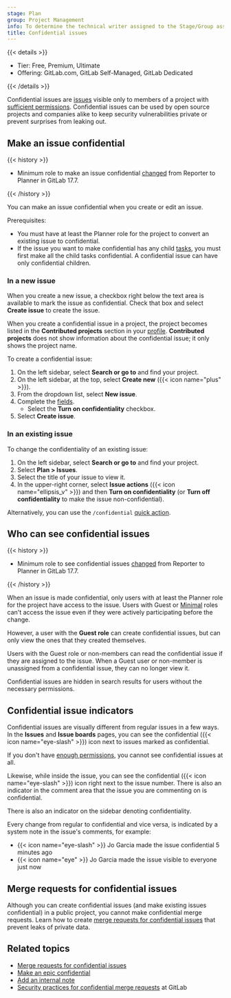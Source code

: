 ```yaml
---
stage: Plan
group: Project Management
info: To determine the technical writer assigned to the Stage/Group associated with this page, see https://handbook.gitlab.com/handbook/product/ux/technical-writing/#assignments
title: Confidential issues
---
```


{{< details >}}

- Tier: Free, Premium, Ultimate
- Offering: GitLab.com, GitLab Self-Managed, GitLab Dedicated

{{< /details >}}

Confidential issues are [issues](_index.md) visible only to members of a project with
[sufficient permissions](#who-can-see-confidential-issues).
Confidential issues can be used by open source projects and companies alike to
keep security vulnerabilities private or prevent surprises from leaking out.

## Make an issue confidential

{{< history >}}

- Minimum role to make an issue confidential [changed](https://gitlab.com/gitlab-org/gitlab/-/merge_requests/169256) from Reporter to Planner in GitLab 17.7.

{{< /history >}}

You can make an issue confidential when you create or edit an issue.

Prerequisites:

- You must have at least the Planner role for the project to convert an existing issue to confidential.
- If the issue you want to make confidential has any child [tasks](../../tasks.md),
  you must first make all the child tasks confidential.
  A confidential issue can have only confidential children.

### In a new issue

When you create a new issue, a checkbox right below the text area is available
to mark the issue as confidential. Check that box and select **Create issue**
to create the issue.

When you create a confidential issue in a project, the project becomes listed in the **Contributed projects** section in your [profile](../../profile/_index.md). **Contributed projects** does not show information about the confidential issue; it only shows the project name.

To create a confidential issue:

1. On the left sidebar, select **Search or go to** and find your project.
1. On the left sidebar, at the top, select **Create new** ({{< icon name="plus" >}}).
1. From the dropdown list, select **New issue**.
1. Complete the [fields](create_issues.md#fields-in-the-new-issue-form).
   - Select the **Turn on confidentiality** checkbox.
1. Select **Create issue**.

### In an existing issue

To change the confidentiality of an existing issue:

1. On the left sidebar, select **Search or go to** and find your project.
1. Select **Plan > Issues**.
1. Select the title of your issue to view it.
1. In the upper-right corner, select **Issue actions** ({{< icon name="ellipsis_v" >}}) and then **Turn on confidentiality** (or **Turn off confidentiality** to make the issue non-confidential).

Alternatively, you can use the `/confidential` [quick action](../quick_actions.md#issues-merge-requests-and-epics).

## Who can see confidential issues

{{< history >}}

- Minimum role to see confidential issues [changed](https://gitlab.com/gitlab-org/gitlab/-/merge_requests/169256) from Reporter to Planner in GitLab 17.7.

{{< /history >}}

When an issue is made confidential, only users with at least the Planner role
for the project have access to the issue.
Users with Guest or [Minimal](../../permissions.md#users-with-minimal-access) roles can't access
the issue even if they were actively participating before the change.

However, a user with the **Guest role** can create confidential issues, but can only view the ones
that they created themselves.

Users with the Guest role or non-members can read the confidential issue if they are assigned to the issue.
When a Guest user or non-member is unassigned from a confidential issue, they can no longer view it.

Confidential issues are hidden in search results for users without the necessary permissions.

## Confidential issue indicators

Confidential issues are visually different from regular issues in a few ways.
In the **Issues** and **Issue boards** pages, you can see the confidential ({{< icon name="eye-slash" >}}) icon
next to issues marked as confidential.

If you don't have [enough permissions](#who-can-see-confidential-issues),
you cannot see confidential issues at all.

Likewise, while inside the issue, you can see the confidential ({{< icon name="eye-slash" >}}) icon right next to
the issue number. There is also an indicator in the comment area that the
issue you are commenting on is confidential.

There is also an indicator on the sidebar denoting confidentiality.

Every change from regular to confidential and vice versa, is indicated by a
system note in the issue's comments, for example:

- {{< icon name="eye-slash" >}} Jo Garcia made the issue confidential 5 minutes ago
- {{< icon name="eye" >}} Jo Garcia made the issue visible to everyone just now

## Merge requests for confidential issues

Although you can create confidential issues (and make existing issues confidential) in a public project, you cannot make confidential merge requests.
Learn how to create [merge requests for confidential issues](../merge_requests/confidential.md) that prevent leaks of private data.

## Related topics

- [Merge requests for confidential issues](../merge_requests/confidential.md)
- [Make an epic confidential](../../group/epics/manage_epics.md#make-an-epic-confidential)
- [Add an internal note](../../discussions/_index.md#add-an-internal-note)
- [Security practices for confidential merge requests](https://gitlab.com/gitlab-org/release/docs/blob/master/general/security/engineer.md#security-releases-critical-non-critical-as-a-developer) at GitLab
